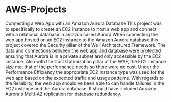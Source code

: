 # AWS-Projects
Connecting a Web App with an Amazon Aurora Database
This project was to specifically to create an EC2 instance to host a web app and connect with a relational database in amazon called Aurora
When connecting the web app hosted on an EC2 instance to the Amazon Aurora database,this project covered the Security pillar of the Well Architectured Framework. The data and connections between the web app and database were protected ensuring that Aurora is in a private subnet and only accessible by the EC2 instance. Also with the Cost Optimization pillar of the WAF, the EC2 instance size met that of the performance needs so there were no cost. Under the Performance Efficiency the appropriate EC2 instance type was used for the web app based on the expected traffic and usage patterns.
With regards to the Reliabilty, the web app should've been able to can handle failures in the EC2 instance and the Aurora database. It should have included Amazon Aurora's Multi-AZ replication for database redundancy.
